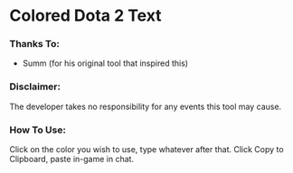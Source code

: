 # Colored Dota 2 Text
  
  
### Thanks To:
* Summ (for his original tool that inspired this)

### Disclaimer:
The developer takes no responsibility for any events this tool may cause.

### How To Use:
Click on the color you wish to use, type whatever after that. Click Copy to Clipboard, paste in-game in chat.